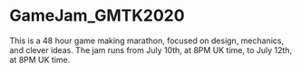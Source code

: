 # GameJam_GMTK2020
This is a 48 hour game making marathon, focused on design, mechanics, and clever ideas. 
The jam runs from July 10th, at 8PM UK time, to July 12th, at 8PM UK time.
